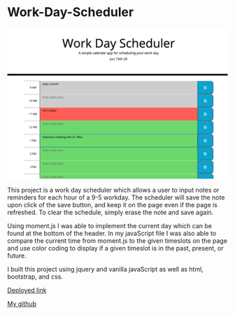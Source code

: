 # Work-Day-Scheduler
<img src="Images/Schedulerscreenshot.png" width="700" >

This project is a work day scheduler which allows a user to input notes or reminders for each hour of a 9-5 workday. The scheduler will save the note upon click of the save button, and keep it on the page even if the page is refreshed. To clear the schedule, simply erase the note and save again.

Using moment.js I was able to implement the current day which can be found at the bottom of the header. In my javaScript file I was also able to compare the current time from moment.js to the given timeslots on the page and use color coding to display if a given timeslot is in the past, present, or future.


I built this project using jquery and vanilla javaScript as well as html, bootstrap, and css.

[Deployed link](https://gary-bergman.github.io/Work-Day-Scheduler/)

[My github](https://github.com/Gary-Bergman)
